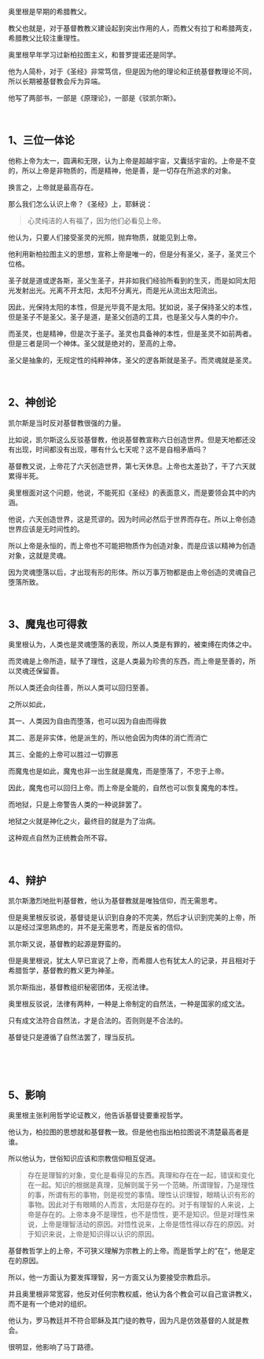 <p data-pid="anxqXHd2">奥里根是早期的希腊教父。</p><p data-pid="29tMplh2">教父也就是，对于基督教教义建设起到突出作用的人，而教父有拉丁和希腊两支，希腊教父比较注重理性。</p><p data-pid="d80LK5cb">奥里根早年学习过新柏拉图主义，和普罗提诺还是同学。</p><p data-pid="eMDIQANP">他为人简朴，对于《圣经》非常笃信，但是因为他的理论和正统基督教理论不同，所以长期被基督教会斥为异端。</p><p data-pid="Ah1kO6T7">他写了两部书，一部是《原理论》，一部是《驳凯尔斯》。</p><p><br></p><h2>1、三位一体论</h2><p data-pid="Znw_Wz09">他称上帝为太一，圆满和无限，认为上帝是超越宇宙，又囊括宇宙的。上帝是不变的，所以上帝是非物质的，而是精神，他是善，是一切存在所追求的对象。</p><p data-pid="RmAZUm_S">换言之，上帝就是最高存在。</p><p data-pid="JSNsStks">那么我们怎么认识上帝？《圣经》上，耶稣说：</p><blockquote data-pid="zj9norOk">心灵纯洁的人有福了，因为他们必看见上帝。</blockquote><p data-pid="ofD841yf">他认为，只要人们接受圣灵的光照，抛弃物质，就能见到上帝。</p><p data-pid="iI6A5QXw">他利用新柏拉图主义的思想，宣称上帝是唯一的，但是分有圣父，圣子，圣灵三个位格。</p><p data-pid="TuIG2iv6">圣子就是道或逻各斯，圣父生圣子，并非如我们经验所看到的生灭，而是如同太阳光发射出光。光离不开太阳，太阳不分离光，而是光从流出太阳流出。</p><p data-pid="XmlSJl3S">因此，光保持太阳的本性，但是光毕竟不是太阳。犹如说，圣子保持圣父的本性，但是圣子不是圣父。圣子是道，是圣父创造的工具，也是圣父与人类的中介。</p><p data-pid="31fphKjX">而圣灵，也是精神，但是次于圣子。圣灵也具备神的本性，但是圣灵不如前两者。但是三者是同一个神体。圣父就是绝对的，至高的上帝。</p><p data-pid="TLkxAOFg">圣父是抽象的，无规定性的纯粹神体，圣父的逻各斯就是圣子。而灵魂就是圣灵。</p><p><br></p><h2>2、神创论</h2><p data-pid="OkpvfbZO">凯尔斯是当时反对基督教很强的力量。</p><p data-pid="KhFgiZYF">比如说，凯尔斯这么反驳基督教，他说基督教宣称六日创造世界。但是天地都还没有出现，时间都没有出现，哪有什么七天呢？这不是自相矛盾吗？</p><p data-pid="9_kQ2lK0">基督教又说，上帝花了六天创造世界，第七天休息。上帝也太差劲了，干了六天就累得半死。</p><p data-pid="5Tam4OVy">奥里根面对这个问题，他说，不能死扣《圣经》的表面意义，而是要领会其中的内涵。</p><p data-pid="45SHWlQ9">他说，六天创造世界，这是荒谬的。因为时间必然后于世界而存在。所以上帝创造世界应该是无时间性的。</p><p data-pid="mhlHNJRH">所以上帝是永恒的，而上帝也不可能把物质作为创造对象，而是应该以精神为创造对象，这就是灵魂。</p><p data-pid="nPCRYri7">因为灵魂堕落以后，才出现有形的形体。所以万事万物都是由上帝创造的灵魂自己堕落所致。</p><p><br></p><h2>3、魔鬼也可得救</h2><p data-pid="rIflvkHy">奥里根认为，人类也是灵魂堕落的表现，所以人类是有罪的，被束缚在肉体之中。</p><p data-pid="nZA6rjVD">而灵魂是上帝所造，赋予了理性，这是人类最为珍贵的东西，而上帝是至善的，所以灵魂还保留善。</p><p data-pid="-x76Z3Gq">所以人类还会向往善，所以人类可以回归至善。</p><p data-pid="xo4fevC4">之所以如此，</p><p data-pid="bzz8uXZx">其一、人类因为自由而堕落，也可以因为自由而得救</p><p data-pid="qzN0kEa9">其二、恶是非实体，他是派生的，所以他会因为肉体的消亡而消亡</p><p data-pid="3UsG1TzP">其三、全能的上帝可以胜过一切罪恶</p><p data-pid="HZiVxfLc">而魔鬼也是如此，魔鬼也非一出生就是魔鬼，而是堕落了，不忠于上帝。</p><p data-pid="RmlVJ3Pw">因此，魔鬼也可以回归上帝。而上帝是全能的，自然也可以恢复魔鬼的本性。</p><p data-pid="U3wMIY5X">而地狱，只是上帝警告人类的一种说辞罢了。</p><p data-pid="tHHspcZy">地狱之火就是神化之火，最终目的就是为了治病。</p><p data-pid="4e_VYgRu">这种观点自然为正统教会所不容。</p><p><br></p><h2>4、辩护</h2><p data-pid="2afB0MD7">凯尔斯激烈地批判基督教，他认为基督教就是唯独信仰，而无需思考。</p><p data-pid="V1OwvNnQ">但是奥里根反驳说，基督徒是认识到自身的不完美，然后才认识到完美的上帝，所以是经过深思熟虑的，并不是无需思考，而是反省的信仰。</p><p data-pid="N-hJ6y2_">凯尔斯又说，基督教的起源是野蛮的。</p><p data-pid="qjjEKuIH">但是奥里根说，犹太人早已宣说了上帝，而希腊人也有犹太人的记录，并且相对于希腊哲学，基督教的教义更为神圣。</p><p data-pid="CvxJsl1u">凯尔斯指出，基督教组织秘密团体，无视法律。</p><p data-pid="1BnHZSWb">奥里根反驳说，法律有两种，一种是上帝制定的自然法，一种是国家的成文法。</p><p data-pid="_psA2iQe">只有成文法符合自然法，才是合法的。否则则是不合法的。</p><p data-pid="zvJ0jY_Y">基督徒只是遵循了自然法罢了，理当反抗。</p><p><br></p><p><br></p><h2>5、影响</h2><p data-pid="EXQLwo87">奥里根主张利用哲学论证教义，他告诉基督徒要重视哲学。</p><p data-pid="NYWt3936">他认为，柏拉图的思想就和基督教一致。但是他也指出柏拉图说不清楚最高者是谁。</p><p data-pid="tbV_bpcT">所以他认为，世俗知识应该和宗教信仰相互促进。</p><blockquote data-pid="t56GNn8z">存在是理智的对象，变化是看得见的东西。真理和存在在一起，错误和变化在一起。知识的根据是真理，见解则属于另一个范畴。所谓理智，乃是理性的事，所谓有形的事物，则是视觉的事情。理性认识理智，眼睛认识有形的事物。因此对于有眼睛的人而言，太阳是存在的。对于有理智的人来说，上帝是存在的。上帝本身不是理性，也不是悟性，更不是知识。但是对理性来说，上帝是理智活动的原因。对悟性说来，上帝是悟性得以存在的原因。对于知识来说，上帝是知识得以认识的原因。</blockquote><p data-pid="-4D7MgNr">基督教哲学上的上帝，不可狭义理解为宗教上的上帝。而是哲学上的”在“，他是定在的原因。</p><p data-pid="7hX_5uBu">所以，他一方面认为要发挥理智，另一方面又认为要接受宗教启示。</p><p data-pid="gkC3o6BW">并且奥里根非常宽容，他反对任何宗教权威，他认为各个教会可以自己宣讲教义，而不是有一个绝对的组织。</p><p data-pid="X6bNoR7i">他认为，罗马教廷并不符合耶稣及其门徒的教导，因为凡是仿效基督的人就是教会。</p><p data-pid="B-TQ6gKO">很明显，他影响了马丁路德。</p><p></p>